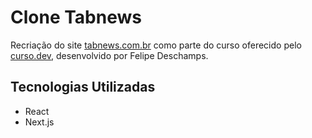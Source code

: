 # Clone Tabnews

Recriação do site [tabnews.com.br](https://tabnews.com.br) como parte do curso oferecido pelo [curso.dev](https://curso.dev), desenvolvido por Felipe Deschamps.

## Tecnologias Utilizadas

- React
- Next.js
